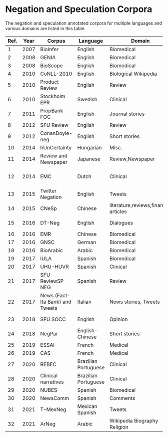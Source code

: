 # Negation and Speculation Corpora

The negation and speculation annotated corpora for multiple languages and various domains are listed in this table.

|Ref.|Year|Corpus|Language|Domain|Size |Neg. |Spec.|Scope|Event|Focus|Avail|
| --- | ---| --- | ---| --- | ---| --- | ---| --- | ---| --- | --- |
|1|2007|BioInfer|English |Biomedical|1,100|√||√|||√|
|2|2008|GENIA|English|Biomedical|9,372|√|√||√||√|
|3|2008|BioScope|English|Biomedical|20,924|√|√|√|||√|
|4|2010|CoNLL-2010|English|Biological Wikipedia|40,289||√|√|||√|
|5|2010|Product Review|English|Review|2,111|√||√||||
|6|2010|Stockholm EPR|Swedish|Clinical|6,740|√|√|||||
|7|2011|PropBank FOC|English|Journal stories |3,779|√||||√|√|
|8|2012|SFU Review|English|Review|17,263 |√|√|√|||√|
|9|2012|ConanDoyle-neg|English|Short stories|4,423|√||√|√||√|
|10|2014|hUnCertainty|Hungarian|Misc.|15,203||√|||||
| 11|2014|Review and Newspaper|Japanese|Review,Newspaper|2,147|√||||√|√|
|12|2014|EMC|Dutch|Clinical|12,888 medical terms|√|||√|||
|13|2015|Twitter Negation|English|Tweets|4,000 |√||√||||
|14|2015|CNeSp|Chinese|literature,reviews,financial articles|16,841|√|√|√|||√|
|15|2016|DT-Neg|English|Dialogues|27,785 responses|√||√||√|√|
|16|2016|EMR|Chinese|Biomedical|36,828|√||√||||
|17|2016|GNSC|German|Biomedical|2,234|√|√|√|√|||
|18|2016|BioArabic|Arabic|Biomedical|10,165|√|√|√||||
|19|2017|IULA|Spanish|Biomedical|3,194|√||√|||√|
|20|2017|UHU-HUVR|Spanish|Clinical|8,412|√||√|√|||
|21|2017|SFU ReviewSP NEG|Spanish|Review|9,455|√||√|√||√|
|22|2017|News (Fact-Ita Bank) and Tweets|Italian|News stories, Tweets|1,591|√||√|√|√||
|23|2018|SFU SOCC|English|Opinion|1,043 comments|√||√||√|√|
|24|2018|NegPar|English-Chinese|Short stories|5520 E 5005 C|√||√|√||√|
|25|2019|ESSAI|French|Medical|6,547|√|√|√||||
|26|2019|CAS|French|Medical|3,811|√|√|√||||
|27|2020|REBEC|Brazilian Portuguese|Clinical|3,228|√||√||√||
|28|2020|Clinical narratives|Brazilian Portuguese|Clinical|9,808|√||√||√||
|29|2020|NUBES|Spanish|Biomedical|29,682|√|√|√|√||√|
|30|2020|NewsComm|Spanish|Comments|4,980|√||√|√|√|√|
|31|2021|T-MexNeg|Mexican Spanish|Tweets|13,704|√||√|√||√|
|32|2021|ArNeg|Arabic|Wikipedia Biography Religion|6,000|√||√||||




